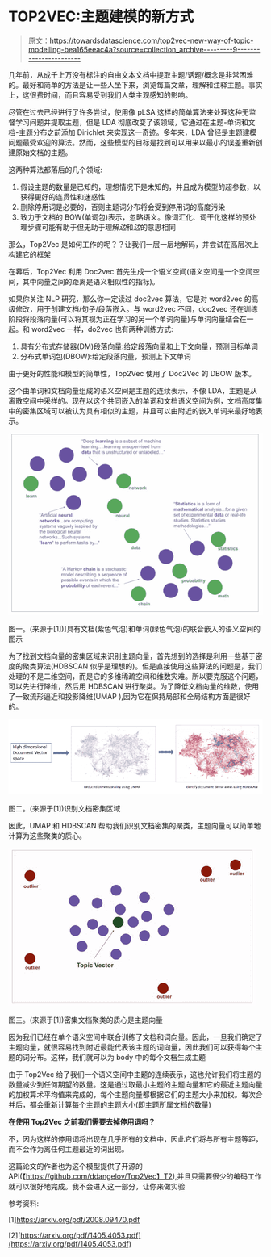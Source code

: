 # TOP2VEC:主题建模的新方式

> 原文：<https://towardsdatascience.com/top2vec-new-way-of-topic-modelling-bea165eeac4a?source=collection_archive---------9----------------------->

几年前，从成千上万没有标注的自由文本文档中提取主题/话题/概念是非常困难的。最好和简单的方法是让一些人坐下来，浏览每篇文章，理解和注释主题。事实上，这很费时间，而且容易受到我们人类主观感知的影响。

尽管在过去已经进行了许多尝试，使用像 pLSA 这样的简单算法来处理这种无监督学习问题并提取主题，但是 LDA 彻底改变了该领域，它通过在主题-单词和文档-主题分布之前添加 Dirichlet 来实现这一奇迹。多年来，LDA 曾经是主题建模问题最受欢迎的算法。然而，这些模型的目标是找到可以用来以最小的误差重新创建原始文档的主题。

这两种算法都落后的几个领域:

1.  假设主题的数量是已知的，理想情况下是未知的，并且成为模型的超参数，以获得更好的连贯性和迷惑性
2.  删除停用词是必要的，否则主题词分布将会受到停用词的高度污染
3.  致力于文档的 BOW(单词包)表示，忽略语义。像词汇化、词干化这样的预处理步骤可能有助于但无助于理解*边*和*边*的意思相同

那么，Top2Vec 是如何工作的呢？？让我们一层一层地解码，并尝试在高层次上构建它的框架

在幕后，Top2Vec 利用 Doc2vec 首先生成一个语义空间(语义空间是一个空间空间，其中向量之间的距离是语义相似性的指标)。

如果你关注 NLP 研究，那么你一定读过 doc2vec 算法，它是对 word2vec 的高级修改，用于创建文档/句子/段落嵌入。与 word2vec 不同，doc2vec 还在训练阶段将段落向量(可以将其视为正在学习的另一个单词向量)与单词向量结合在一起。和 word2vec 一样，do2vec 也有两种训练方式:

1.  具有分布式存储器(DM)段落向量:给定段落向量和上下文向量，预测目标单词
2.  分布式单词包(DBOW):给定段落向量，预测上下文单词

由于更好的性能和模型的简单性，Top2Vec 使用了 Doc2Vec 的 DBOW 版本。

这个由单词和文档向量组成的语义空间是主题的连续表示，不像 LDA，主题是从离散空间中采样的。现在以这个共同嵌入的单词和文档语义空间为例，文档高度集中的密集区域可以被认为具有相似的主题，并且可以由附近的嵌入单词来最好地表示。

![](img/e7a7c34180e56ab6caf4f2f53686aa17.png)

图一。(来源于[1])]具有文档(紫色气泡)和单词(绿色气泡)的联合嵌入的语义空间的图示

为了找到文档向量的密集区域来识别主题向量，首先想到的选择是利用一些基于密度的聚类算法(HDBSCAN 似乎是理想的)。但是直接使用这些算法的问题是，我们处理的不是二维空间，而是它的多维稀疏空间和维数灾难。所以要克服这个问题，可以先进行降维，然后用 HDBSCAN 进行聚类。为了降低文档向量的维数，使用了一致流形逼近和投影降维(UMAP ),因为它在保持局部和全局结构方面是很好的。

![](img/18458e002b941a137d9e44408d6b1348.png)

图二。(来源于[1])识别文档密集区域

因此，UMAP 和 HDBSCAN 帮助我们识别文档密集的聚类，主题向量可以简单地计算为这些聚类的质心。

![](img/dd5ea399395eb3db90ec7e3e537d9131.png)

图三。(来源于[1])密集文档聚类的质心是主题向量

因为我们已经在单个语义空间中联合训练了文档和词向量。因此，一旦我们确定了主题向量，就很容易找到附近最能代表该主题的词向量，因此我们可以获得每个主题的词分布。这样，我们就可以为 body 中的每个文档生成主题

由于 Top2Vec 给了我们一个语义空间中主题的连续表示，这也允许我们将主题的数量减少到任何期望的数量。这是通过取最小主题的主题向量和它的最近主题向量的加权算术平均值来完成的，每个主题向量都根据它们的主题大小来加权。每次合并后，都会重新计算每个主题的主题大小(即主题所属文档的数量)

**在使用 Top2Vec 之前我们需要去掉停用词吗？**

不，因为这样的停用词将出现在几乎所有的文档中，因此它们将与所有主题等距，而不会作为离任何主题最近的词出现。

这篇论文的作者也为这个模型提供了开源的 API(【https://github.com/ddangelov/Top2Vec】T2),并且只需要很少的编码工作就可以很好地完成。我不会进入这一部分，让你来做实验

参考资料:

[1]https://arxiv.org/pdf/2008.09470.pdf

[2][https://arxiv.org/pdf/1405.4053.pdf](https://arxiv.org/pdf/1405.4053.pdf)